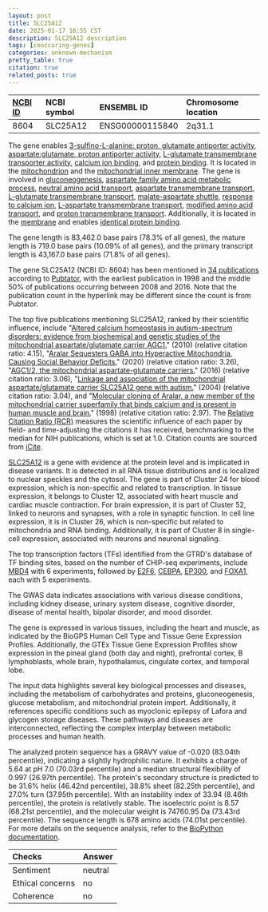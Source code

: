 ```yaml
---
layout: post
title: SLC25A12
date: 2025-01-17 16:55 CST
description: SLC25A12 description
tags: [cooccuring-genes]
categories: unknown-mechanism
pretty_table: true
citation: true
related_posts: true
---
```




| [NCBI ID](https://www.ncbi.nlm.nih.gov/gene/8604) | NCBI symbol | ENSEMBL ID | Chromosome location |
| :-------- | :------- | :-------- | :------- |
| 8604  | SLC25A12 | ENSG00000115840 | 2q31.1 |



The gene enables [3-sulfino-L-alanine: proton, glutamate antiporter activity](https://amigo.geneontology.org/amigo/term/GO:0000514), [aspartate:glutamate, proton antiporter activity](https://amigo.geneontology.org/amigo/term/GO:0000515), [L-glutamate transmembrane transporter activity](https://amigo.geneontology.org/amigo/term/GO:0005313), [calcium ion binding](https://amigo.geneontology.org/amigo/term/GO:0005509), and [protein binding](https://amigo.geneontology.org/amigo/term/GO:0005515). It is located in the [mitochondrion](https://amigo.geneontology.org/amigo/term/GO:0005739) and the [mitochondrial inner membrane](https://amigo.geneontology.org/amigo/term/GO:0005743). The gene is involved in [gluconeogenesis](https://amigo.geneontology.org/amigo/term/GO:0006094), [aspartate family amino acid metabolic process](https://amigo.geneontology.org/amigo/term/GO:0009066), [neutral amino acid transport](https://amigo.geneontology.org/amigo/term/GO:0015804), [aspartate transmembrane transport](https://amigo.geneontology.org/amigo/term/GO:0015810), [L-glutamate transmembrane transport](https://amigo.geneontology.org/amigo/term/GO:0015813), [malate-aspartate shuttle](https://amigo.geneontology.org/amigo/term/GO:0043490), [response to calcium ion](https://amigo.geneontology.org/amigo/term/GO:0051592), [L-aspartate transmembrane transport](https://amigo.geneontology.org/amigo/term/GO:0070778), [modified amino acid transport](https://amigo.geneontology.org/amigo/term/GO:0072337), and [proton transmembrane transport](https://amigo.geneontology.org/amigo/term/GO:1902600). Additionally, it is located in the [membrane](https://amigo.geneontology.org/amigo/term/GO:0016020) and enables [identical protein binding](https://amigo.geneontology.org/amigo/term/GO:0042802).


The gene length is 83,462.0 base pairs (78.3% of all genes), the mature length is 719.0 base pairs (10.09% of all genes), and the primary transcript length is 43,167.0 base pairs (71.8% of all genes).


The gene SLC25A12 (NCBI ID: 8604) has been mentioned in [34 publications](https://pubmed.ncbi.nlm.nih.gov/?term=%22SLC25A12%22) according to [Pubtator](https://academic.oup.com/nar/article/47/W1/W587/5494727), with the earliest publication in 1998 and the middle 50% of publications occurring between 2008 and 2016. Note that the publication count in the hyperlink may be different since the count is from Pubtator.


The top five publications mentioning SLC25A12, ranked by their scientific influence, include "[Altered calcium homeostasis in autism-spectrum disorders: evidence from biochemical and genetic studies of the mitochondrial aspartate/glutamate carrier AGC1.](https://pubmed.ncbi.nlm.nih.gov/18607376)" (2010) (relative citation ratio: 4.15), "[Aralar Sequesters GABA into Hyperactive Mitochondria, Causing Social Behavior Deficits.](https://pubmed.ncbi.nlm.nih.gov/32200800)" (2020) (relative citation ratio: 3.26), "[AGC1/2, the mitochondrial aspartate-glutamate carriers.](https://pubmed.ncbi.nlm.nih.gov/27132995)" (2016) (relative citation ratio: 3.06), "[Linkage and association of the mitochondrial aspartate/glutamate carrier SLC25A12 gene with autism.](https://pubmed.ncbi.nlm.nih.gov/15056512)" (2004) (relative citation ratio: 3.04), and "[Molecular cloning of Aralar, a new member of the mitochondrial carrier superfamily that binds calcium and is present in human muscle and brain.](https://pubmed.ncbi.nlm.nih.gov/9722566)" (1998) (relative citation ratio: 2.97). The [Relative Citation Ratio (RCR)](https://journals.plos.org/plosbiology/article?id=10.1371/journal.pbio.1002541) measures the scientific influence of each paper by field- and time-adjusting the citations it has received, benchmarking to the median for NIH publications, which is set at 1.0. Citation counts are sourced from [iCite](https://icite.od.nih.gov).


[SLC25A12](https://www.proteinatlas.org/ENSG00000115840-SLC25A12) is a gene with evidence at the protein level and is implicated in disease variants. It is detected in all RNA tissue distributions and is localized to nuclear speckles and the cytosol. The gene is part of Cluster 24 for blood expression, which is non-specific and related to transcription. In tissue expression, it belongs to Cluster 12, associated with heart muscle and cardiac muscle contraction. For brain expression, it is part of Cluster 52, linked to neurons and synapses, with a role in synaptic function. In cell line expression, it is in Cluster 26, which is non-specific but related to mitochondria and RNA binding. Additionally, it is part of Cluster 8 in single-cell expression, associated with neurons and neuronal signaling.


The top transcription factors (TFs) identified from the GTRD's database of TF binding sites, based on the number of CHIP-seq experiments, include [MBD4](https://www.ncbi.nlm.nih.gov/gene/8930) with 6 experiments, followed by [E2F6](https://www.ncbi.nlm.nih.gov/gene/1876), [CEBPA](https://www.ncbi.nlm.nih.gov/gene/1050), [EP300](https://www.ncbi.nlm.nih.gov/gene/2033), and [FOXA1](https://www.ncbi.nlm.nih.gov/gene/3169), each with 5 experiments.



The GWAS data indicates associations with various disease conditions, including kidney disease, urinary system disease, cognitive disorder, disease of mental health, bipolar disorder, and mood disorder.



The gene is expressed in various tissues, including the heart and muscle, as indicated by the BioGPS Human Cell Type and Tissue Gene Expression Profiles. Additionally, the GTEx Tissue Gene Expression Profiles show expression in the pineal gland (both day and night), prefrontal cortex, B lymphoblasts, whole brain, hypothalamus, cingulate cortex, and temporal lobe.


The input data highlights several key biological processes and diseases, including the metabolism of carbohydrates and proteins, gluconeogenesis, glucose metabolism, and mitochondrial protein import. Additionally, it references specific conditions such as myoclonic epilepsy of Lafora and glycogen storage diseases. These pathways and diseases are interconnected, reflecting the complex interplay between metabolic processes and human health.



The analyzed protein sequence has a GRAVY value of -0.020 (83.04th percentile), indicating a slightly hydrophilic nature. It exhibits a charge of 5.64 at pH 7.0 (70.03rd percentile) and a median structural flexibility of 0.997 (26.97th percentile). The protein's secondary structure is predicted to be 31.6% helix (46.42nd percentile), 38.8% sheet (82.25th percentile), and 27.0% turn (37.95th percentile). With an instability index of 33.94 (8.46th percentile), the protein is relatively stable. The isoelectric point is 8.57 (68.21st percentile), and the molecular weight is 74760.95 Da (73.43rd percentile). The sequence length is 678 amino acids (74.01st percentile). For more details on the sequence analysis, refer to the [BioPython documentation](https://biopython.org/docs/1.75/api/Bio.SeqUtils.ProtParam.html).





| Checks    | Answer |
| :-------- | :------- |
| Sentiment  | neutral   |
| Ethical concerns | no     |
| Coherence    | no    |